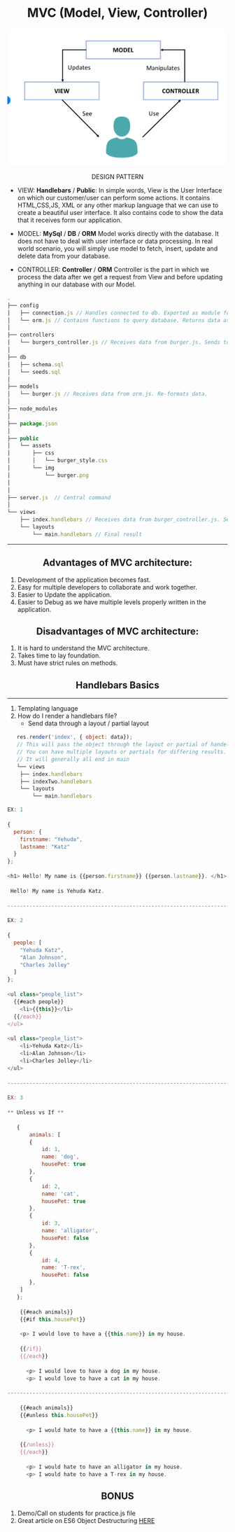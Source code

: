 # <center> MVC (Model, View, Controller)

![MVP](assets/mvc.png)

<center> DESIGN PATTERN </center>

- VIEW: **Handlebars** / **Public**: In simple words, View is the User Interface on which our customer/user can perform some actions. It contains HTML,CSS,JS, XML or any other markup language that we can use to create a beautiful user interface. It also contains code to show the data that it receives form our application.

- MODEL: **MySql** / **DB** / **ORM** Model works directly with the database. It does not have to deal with user interface or data processing. In real world scenario, you will simply use model to fetch, insert, update and delete data from your database.

- CONTROLLER: **Controller** / **ORM** Controller is the part in which we process the data after we get a request from View and before updating anything in our database with our Model.

```js
.
├── config
│   ├── connection.js // Handles connected to db. Exported as module for use in orm.js file.
│   └── orm.js // Contains functions to query database. Returns data as callback.
│ 
├── controllers
│   └── burgers_controller.js // Receives data from burger.js. Sends to view.
│
├── db
│   ├── schema.sql
│   └── seeds.sql
│
├── models
│   └── burger.js // Receives data from orm.js. Re-formats data. 
│ 
├── node_modules
│ 
├── package.json
│
├── public
│   └── assets
│       ├── css
│       │   └── burger_style.css
│       └── img
│           └── burger.png
│  
│
├── server.js  // Central command
│
└── views
    ├── index.handlebars // Receives data from burger_controller.js. Sends to main.handlebars. 
    └── layouts
        └── main.handlebars // Final result
 ```     

---

## <center>Advantages of MVC architecture:

1. Development of the application becomes fast.
1. Easy for multiple developers to collaborate and work together.
1. Easier to Update the application.
1. Easier to Debug as we have multiple levels properly written in the application.

## <center> Disadvantages of MVC architecture:

1. It is hard to understand the MVC architecture.
1. Takes time to lay foundation.
1. Must have strict rules on methods.

## <CENTER> Handlebars Basics
---
1. Templating language 
1. How do I render a handlebars file? 
    - Send data through a layout / partial layout


```js
   res.render('index', { object: data});
   // This will pass the object through the layout or partial of handelbars.
   // You can have multiple layouts or partials for differing results.
   // It will generally all end in main
   └── views
    ├── index.handlebars
    ├── indexTwo.handlebars
    └── layouts
        └── main.handlebars
```
```js
EX: 1

{
  person: {
    firstname: "Yehuda",
    lastname: "Katz"
  }
};

<h1> Hello! My name is {{person.firstname}} {{person.lastname}}. </h1>

 Hello! My name is Yehuda Katz.

--------------------------------------------------------------------------------------

EX: 2

{
  people: [
    "Yehuda Katz",
    "Alan Johnson",
    "Charles Jolley"
  ]
};

<ul class="people_list">
  {{#each people}}
    <li>{{this}}</li>
  {{/each}}
</ul>

<ul class="people_list">
    <li>Yehuda Katz</li>
    <li>Alan Johnson</li>
    <li>Charles Jolley</li>
</ul>

--------------------------------------------------------------------------------------

EX: 3

** Unless vs If **

   { 
       animals: [
       {
           id: 1,
           name: 'dog',
           housePet: true
       },
       {
           id: 2,
           name: 'cat',
           housePet: true
       },
       {
           id: 3,
           name: 'alligator',
           housePet: false
       },
       {
           id: 4,
           name: 'T-rex',
           housePet: false
       },
    ]
   };

    {{#each animals}}
    {{#if this.housePet}}

    <p> I would love to have a {{this.name}} in my house. 

    {{/if}}
    {{/each}}

      <p> I would love to have a dog in my house. 
      <p> I would love to have a cat in my house.

-----------------------------------------------------------------------

    {{#each animals}}
    {{#unless this.housePet}}

      <p> I would hate to have a {{this.name}} in my house. 

    {{/unless}}
    {{/each}}

      <p> I would hate to have an alligator in my house. 
      <p> I would hate to have a T-rex in my house.

```

## <center> BONUS
1. Demo/Call on students for practice.js file
1. Great article on ES6 Object Destructuring [HERE](https://codeburst.io/es6-destructuring-the-complete-guide-7f842d08b98f)
